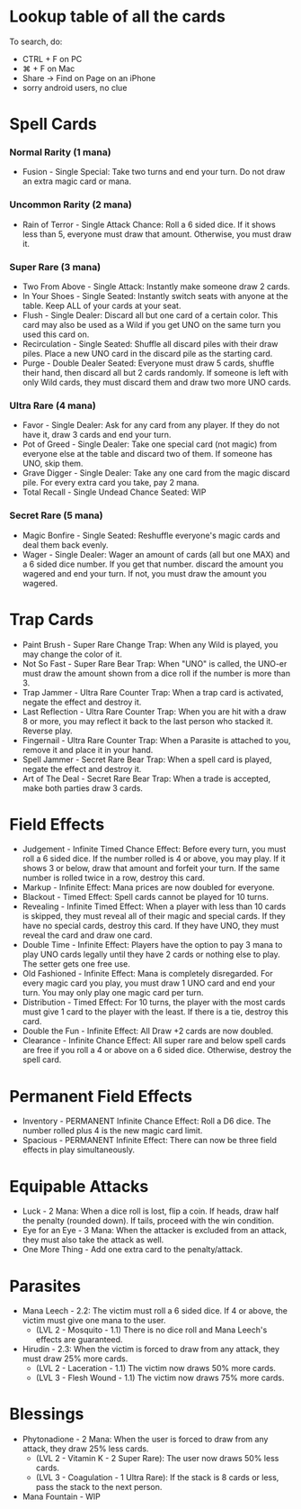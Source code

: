 # Lookup table of all the cards
To search, do:
* CTRL + F on PC
* ⌘ + F on Mac
* Share -> Find on Page on an iPhone
* sorry android users, no clue

# Spell Cards

### Normal Rarity (1 mana)
* Fusion - Single Special: Take two turns and end your turn. Do not draw an extra magic card or mana.
  
### Uncommon Rarity (2 mana)
* Rain of Terror - Single Attack Chance: Roll a 6 sided dice. If it shows less than 5, everyone must draw that amount. Otherwise, you must draw it.

### Super Rare (3 mana)
* Two From Above - Single Attack: Instantly make someone draw 2 cards.
* In Your Shoes - Single Seated: Instantly switch seats with anyone at the table. Keep ALL of your cards at your seat.
* Flush - Single Dealer: Discard all but one card of a certain color. This card may also be used as a Wild if you get UNO on the same turn you used this card on.
* Recirculation - Single Seated: Shuffle all discard piles with their draw piles. Place a new UNO card in the discard pile as the starting card.
* Purge - Double Dealer Seated: Everyone must draw 5 cards, shuffle their hand, then discard all but 2 cards randomly. If someone is left with only Wild cards, they must discard them and draw two more UNO cards.

### Ultra Rare (4 mana)
* Favor - Single Dealer: Ask for any card from any player. If they do not have it, draw 3 cards and end your turn.
* Pot of Greed - Single Dealer: Take one special card (not magic) from everyone else at the table and discard two of them. If someone has UNO, skip them.
* Grave Digger - Single Dealer: Take any one card from the magic discard pile. For every extra card you take, pay 2 mana.
* Total Recall - Single Undead Chance Seated: WIP

### Secret Rare (5 mana)
* Magic Bonfire - Single Seated: Reshuffle everyone's magic cards and deal them back evenly.
* Wager - Single Dealer: Wager an amount of cards (all but one MAX) and a 6 sided dice number. If you get that number. discard the amount you wagered and end your turn. If not, you must draw the amount you wagered.

# Trap Cards
* Paint Brush - Super Rare Change Trap: When any Wild is played, you may change the color of it.
* Not So Fast - Super Rare Bear Trap: When "UNO" is called, the UNO-er must draw the amount shown from a dice roll if the number is more than 3.
* Trap Jammer - Ultra Rare Counter Trap: When a trap card is activated, negate the effect and destroy it.
* Last Reflection - Ultra Rare Counter Trap: When you are hit with a draw 8 or more, you may reflect it back to the last person who stacked it. Reverse play.
* Fingernail - Ultra Rare Counter Trap: When a Parasite is attached to you, remove it and place it in your hand.
* Spell Jammer - Secret Rare Bear Trap: When a spell card is played, negate the effect and destroy it.
* Art of The Deal - Secret Rare Bear Trap: When a trade is accepted, make both parties draw 3 cards.

# Field Effects
* Judgement - Infinite Timed Chance Effect: Before every turn, you must roll a 6 sided dice. If the number rolled is 4 or above, you may play. If it shows 3 or below, draw that amount and forfeit your turn. If the same number is rolled twice in a row, destroy this card.
* Markup - Infinite Effect: Mana prices are now doubled for everyone.
* Blackout - Timed Effect: Spell cards cannot be played for 10 turns.
* Revealing - Infinite Timed Effect: When a player with less than 10 cards is skipped, they must reveal all of their magic and special cards. If they have no special cards, destroy this card. If they have UNO, they must reveal the card and draw one card.
* Double Time - Infinite Effect: Players have the option to pay 3 mana to play UNO cards legally until they have 2 cards or nothing else to play. The setter gets one free use.
* Old Fashioned - Infinite Effect: Mana is completely disregarded. For every magic card you play, you must draw 1 UNO card and end your turn. You may only play one magic card per turn.
* Distribution - Timed Effect: For 10 turns, the player with the most cards must give 1 card to the player with the least. If there is a tie, destroy this card.
* Double the Fun - Infinite Effect: All Draw +2 cards are now doubled.
* Clearance - Infinite Chance Effect: All super rare and below spell cards are free if you roll a 4 or above on a 6 sided dice. Otherwise, destroy the spell card.

# Permanent Field Effects
* Inventory - PERMANENT Infinite Chance Effect: Roll a D6 dice. The number rolled plus 4 is the new magic card limit.
* Spacious - PERMANENT Infinite Effect: There can now be three field effects in play simultaneously. 

# Equipable Attacks
* Luck - 2 Mana: When a dice roll is lost, flip a coin. If heads, draw half the penalty (rounded down). If tails, proceed with the win condition.
* Eye for an Eye - 3 Mana: When the attacker is excluded from an attack, they must also take the attack as well.
* One More Thing - Add one extra card to the penalty/attack.

# Parasites
* Mana Leech - 2.2: The victim must roll a 6 sided dice. If 4 or above, the victim must give one mana to the user. 
  * (LVL 2 - Mosquito - 1.1) There is no dice roll and Mana Leech's effects are guaranteed.
* Hirudin - 2.3: When the victim is forced to draw from any attack, they must draw 25% more cards. 
  * (LVL 2 - Laceration - 1.1) The victim now draws 50% more cards.
  * (LVL 3 - Flesh Wound - 1.1) The victim now draws 75% more cards.

# Blessings
* Phytonadione - 2 Mana: When the user is forced to draw from any attack, they draw 25% less cards.
  * (LVL 2 - Vitamin K - 2 Super Rare): The user now draws 50% less cards.
  * (LVL 3 - Coagulation - 1 Ultra Rare): If the stack is 8 cards or less, pass the stack to the next person.
* Mana Fountain - WIP
